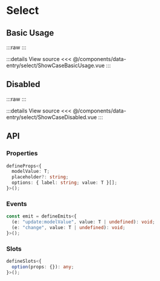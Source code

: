 <script setup lang="ts">
import ShowCaseBasicUsage from './ShowCaseBasicUsage.vue'
import ShowCaseDisabled from './ShowCaseDisabled.vue'
</script>

# Select

## Basic Usage

:::raw
<ShowCaseBasicUsage class="vp-raw" />
:::

:::details View source
<<< @/components/data-entry/select/ShowCaseBasicUsage.vue
:::

## Disabled

:::raw
<ShowCaseDisabled class="vp-raw" />
:::

:::details View source
<<< @/components/data-entry/select/ShowCaseDisabled.vue
:::

## API

### Properties

```ts
defineProps<{
  modelValue: T;
  placeholder?: string;
  options: { label: string; value: T }[];
}>();
```

### Events

```ts
const emit = defineEmits<{
  (e: "update:modelValue", value: T | undefined): void;
  (e: "change", value: T | undefined): void;
}>();
```

### Slots

```ts
defineSlots<{
  option(props: {}): any;
}>();
```
